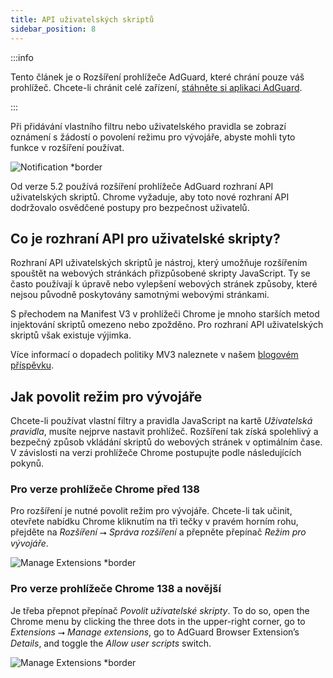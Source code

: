 ```yaml
---
title: API uživatelských skriptů
sidebar_position: 8
---
```


:::info

Tento článek je o Rozšíření prohlížeče AdGuard, které chrání pouze váš prohlížeč. Chcete-li chránit celé zařízení, [stáhněte si aplikaci AdGuard](https://adguard.com/download.html?auto=true).

:::

Při přidávání vlastního filtru nebo uživatelského pravidla se zobrazí oznámení s žádostí o povolení režimu pro vývojáře, abyste mohli tyto funkce v rozšíření používat.

![Notification \*border](https://cdn.adtidy.org/content/Kb/ad_blocker/browser_extension/notification-allow-user-scripts.jpg)

Od verze 5.2 používá rozšíření prohlížeče AdGuard rozhraní API uživatelských skriptů. Chrome vyžaduje, aby toto nové rozhraní API dodržovalo osvědčené postupy pro bezpečnost uživatelů.

## Co je rozhraní API pro uživatelské skripty?

Rozhraní API uživatelských skriptů je nástroj, který umožňuje rozšířením spouštět na webových stránkách přizpůsobené skripty JavaScript. Ty se často používají k úpravě nebo vylepšení webových stránek způsoby, které nejsou původně poskytovány samotnými webovými stránkami.

S přechodem na Manifest V3 v prohlížeči Chrome je mnoho starších metod injektování skriptů omezeno nebo zpožděno. Pro rozhraní API uživatelských skriptů však existuje výjimka.

Více informací o dopadech politiky MV3 naleznete v našem [blogovém příspěvku](https://adguard.com/en/blog/review-issues-in-chrome-web-store.html).

## Jak povolit režim pro vývojáře

Chcete-li používat vlastní filtry a pravidla JavaScript na kartě _Uživatelská pravidla_, musíte nejprve nastavit prohlížeč. Rozšíření tak získá spolehlivý a bezpečný způsob vkládání skriptů do webových stránek v optimálním čase. V závislosti na verzi prohlížeče Chrome postupujte podle následujících pokynů.

### Pro verze prohlížeče Chrome před 138

Pro rozšíření je nutné povolit režim pro vývojáře. Chcete-li tak učinit, otevřete nabídku Chrome kliknutím na tři tečky v pravém horním rohu, přejděte na _Rozšíření_ ⭢ _Správa rozšíření_ a přepněte přepínač _Režim pro vývojáře_.

![Manage Extensions \*border](https://cdn.adtidy.org/content/Kb/ad_blocker/browser_extension/developer-mode-enable1.jpg)

### Pro verze prohlížeče Chrome 138 a novější

Je třeba přepnot přepínač _Povolit uživatelské skripty_. To do so, open the Chrome menu by clicking the three dots in the upper-right corner, go to _Extensions_ ⭢ _Manage extensions_, go to AdGuard Browser Extension’s _Details_, and toggle the _Allow user scripts_ switch.

![Manage Extensions \*border](https://cdn.adtidy.org/content/Kb/ad_blocker/browser_extension/allow-user-scripts1.jpg)
